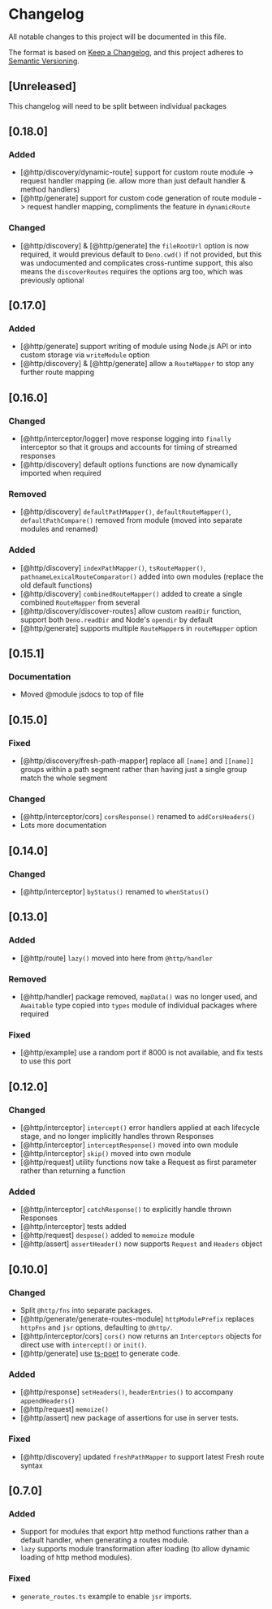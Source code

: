 # Changelog

All notable changes to this project will be documented in this file.

The format is based on [Keep a Changelog](https://keepachangelog.com/en/1.1.0/),
and this project adheres to
[Semantic Versioning](https://semver.org/spec/v2.0.0.html).

## [Unreleased]

This changelog will need to be split between individual packages

## [0.18.0]

### Added

- [@http/discovery/dynamic-route] support for custom route module -> request
  handler mapping (ie. allow more than just default handler & method handlers)
- [@http/generate] support for custom code generation of route module -> request
  handler mapping, compliments the feature in `dynamicRoute`

### Changed

- [@http/discovery] & [@http/generate] the `fileRootUrl` option is now required,
  it would previous default to `Deno.cwd()` if not provided, but this was
  undocumented and complicates cross-runtime support, this also means the
  `discoverRoutes` requires the options arg too, which was previously optional

## [0.17.0]

### Added

- [@http/generate] support writing of module using Node.js API or into custom
  storage via `writeModule` option
- [@http/discovery] & [@http/generate] allow a `RouteMapper` to stop any further
  route mapping

## [0.16.0]

### Changed

- [@http/interceptor/logger] move response logging into `finally` interceptor so
  that it groups and accounts for timing of streamed responses
- [@http/discovery] default options functions are now dynamically imported when
  required

### Removed

- [@http/discovery] `defaultPathMapper()`, `defaultRouteMapper()`,
  `defaultPathCompare()` removed from module (moved into separate modules and
  renamed)

### Added

- [@http/discovery] `indexPathMapper()`, `tsRouteMapper()`,
  `pathnameLexicalRouteComparator()` added into own modules (replace the old
  default functions)
- [@http/discovery] `combinedRouteMapper()` added to create a single combined
  `RouteMapper` from several
- [@http/discovery/discover-routes] allow custom `readDir` function, support
  both `Deno.readDir` and Node's `opendir` by default
- [@http/generate] supports multiple `RouteMapper`s in `routeMapper` option

## [0.15.1]

### Documentation

- Moved @module jsdocs to top of file

## [0.15.0]

### Fixed

- [@http/discovery/fresh-path-mapper] replace all `[name]` and `[[name]]` groups
  within a path segment rather than having just a single group match the whole
  segment

### Changed

- [@http/interceptor/cors] `corsResponse()` renamed to `addCorsHeaders()`
- Lots more documentation

## [0.14.0]

### Changed

- [@http/interceptor] `byStatus()` renamed to `whenStatus()`

## [0.13.0]

### Added

- [@http/route] `lazy()` moved into here from `@http/handler`

### Removed

- [@http/handler] package removed, `mapData()` was no longer used, and
  `Awaitable` type copied into `types` module of individual packages where
  required

### Fixed

- [@http/example] use a random port if 8000 is not available, and fix tests to
  use this port

## [0.12.0]

### Changed

- [@http/interceptor] `intercept()` error handlers applied at each lifecycle
  stage, and no longer implicitly handles thrown Responses
- [@http/interceptor] `interceptResponse()` moved into own module
- [@http/interceptor] `skip()` moved into own module
- [@http/request] utility functions now take a Request as first parameter rather
  than returning a function

### Added

- [@http/interceptor] `catchResponse()` to explicitly handle thrown Responses
- [@http/interceptor] tests added
- [@http/request] `despose()` added to `memoize` module
- [@http/assert] `assertHeader()` now supports `Request` and `Headers` object

## [0.10.0]

### Changed

- Split `@http/fns` into separate packages.
- [@http/generate/generate-routes-module] `httpModulePrefix` replaces `httpFns`
  and `jsr` options, defaulting to `@http/`.
- [@http/interceptor/cors] `cors()` now returns an `Interceptors` objects for
  direct use with `intercept()` or `init()`.
- [@http/generate] use [ts-poet](https://github.com/stephenh/ts-poet) to
  generate code.

### Added

- [@http/response] `setHeaders()`, `headerEntries()` to accompany
  `appendHeaders()`
- [@http/request] `memoize()`
- [@http/assert] new package of assertions for use in server tests.

### Fixed

- [@http/discovery] updated `freshPathMapper` to support latest Fresh route
  syntax

## [0.7.0]

### Added

- Support for modules that export http method functions rather than a default
  handler, when generating a routes module.
- `lazy` supports module transformation after loading (to allow dynamic loading
  of http method modules).

### Fixed

- `generate_routes.ts` example to enable `jsr` imports.
